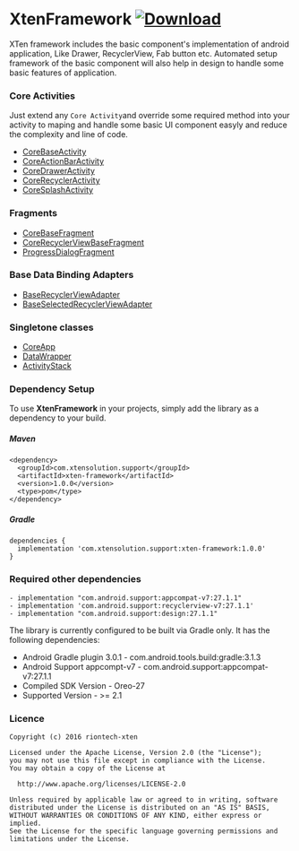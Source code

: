 # XtenFramework [ ![Download](https://api.bintray.com/packages/vaghelamithun/xtensolutions/xten-framework/images/download.svg) ](https://bintray.com/vaghelamithun/xtensolutions/xten-framework/_latestVersion)
XTen framework includes the basic component's implementation of android application, Like Drawer, RecyclerView, Fab button etc. Automated setup framework of the basic component will also help in design to handle some basic features of application.

### Core Activities
Just extend any `Core Activity`and override some required method into your activity to maping and handle some basic UI component easyly and reduce the complexity and line of code.

- [CoreBaseActivity](https://github.com/riontech-xten/XtenFramework)
- [CoreActionBarActivity](https://github.com/riontech-xten/XtenFramework)
- [CoreDrawerActivity](https://github.com/riontech-xten/XtenFramework)
- [CoreRecyclerActivity](https://github.com/riontech-xten/XtenFramework)
- [CoreSplashActivity](https://github.com/riontech-xten/XtenFramework)

### Fragments

- [CoreBaseFragment](https://github.com/riontech-xten/XtenFramework)
- [CoreRecyclerViewBaseFragment](https://github.com/riontech-xten/XtenFramework)
- [ProgressDialogFragment](https://github.com/riontech-xten/XtenFramework)

### Base Data Binding Adapters 

- [BaseRecyclerViewAdapter](https://github.com/riontech-xten/XtenFramework)
- [BaseSelectedRecyclerViewAdapter](https://github.com/riontech-xten/XtenFramework)

### Singletone classes 

- [CoreApp](https://github.com/riontech-xten/XtenFramework)
- [DataWrapper](https://github.com/riontech-xten/XtenFramework)
- [ActivityStack](https://github.com/riontech-xten/XtenFramework)

### Dependency Setup
To use **XtenFramework** in your projects, simply add the library as a dependency to your build.

##### Maven
```
<dependency>
  <groupId>com.xtensolution.support</groupId>
  <artifactId>xten-framework</artifactId>
  <version>1.0.0</version>
  <type>pom</type>
</dependency>
```
##### Gradle
```
dependencies {
  implementation 'com.xtensolution.support:xten-framework:1.0.0'
}
```

### Required other dependencies
```
- implementation "com.android.support:appcompat-v7:27.1.1"
- implementation 'com.android.support:recyclerview-v7:27.1.1'
- implementation "com.android.support:design:27.1.1"

```

The library is currently configured to be built via Gradle only. It has the following dependencies:

* Android Gradle plugin 3.0.1 - com.android.tools.build:gradle:3.1.3
* Android Support appcompt-v7 - com.android.support:appcompat-v7:27.1.1
* Compiled SDK Version        - Oreo-27
* Supported Version           - >= 2.1


### Licence
```
Copyright (c) 2016 riontech-xten

Licensed under the Apache License, Version 2.0 (the "License");
you may not use this file except in compliance with the License.
You may obtain a copy of the License at

  http://www.apache.org/licenses/LICENSE-2.0

Unless required by applicable law or agreed to in writing, software
distributed under the License is distributed on an "AS IS" BASIS,
WITHOUT WARRANTIES OR CONDITIONS OF ANY KIND, either express or implied.
See the License for the specific language governing permissions and
limitations under the License.
```




